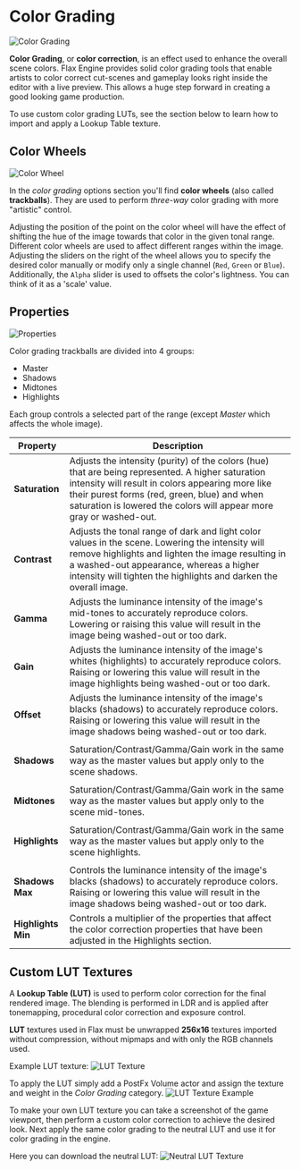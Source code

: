 # Color Grading

![Color Grading](media/color-grading.png)

**Color Grading**, or **color correction**, is an effect used to enhance the overall scene colors. Flax Engine provides solid color grading tools that enable artists to color correct cut-scenes and gameplay looks right inside the editor with a live preview. This allows a huge step forward in creating a good looking game production.

To use custom color grading LUTs, see the section below to learn how to import and apply a Lookup Table texture.

## Color Wheels

![Color Wheel](media/color-grading-wheel.png)

In the *color grading* options section you'll find **color wheels** (also called **trackballs**). They are used to perform *three-way* color grading with more "artistic" control.

Adjusting the position of the point on the color wheel will have the effect of shifting the hue of the image towards that color in the given tonal range. Different color wheels are used to affect different ranges within the image. Adjusting the sliders on the right of the wheel allows you to specify the desired color manually or modify only a single channel (`Red`, `Green` or `Blue`). Additionally, the `Alpha` slider is used to offsets the color's lightness. You can think of it as a 'scale' value.

## Properties

![Properties](media/color-grading-properties.jpg)

Color grading trackballs are divided into 4 groups:

- Master
- Shadows
- Midtones
- Highlights

Each group controls a selected part of the range (except *Master* which affects the whole image).

| Property | Description |
|--------|--------|
| **Saturation** | Adjusts the intensity (purity) of the colors (hue) that are being represented. A higher saturation intensity will result in colors appearing more like their purest forms (red, green, blue) and when saturation is lowered the colors will appear more gray or washed-out. |
| **Contrast** | Adjusts the tonal range of dark and light color values in the scene. Lowering the intensity will remove highlights and lighten the image resulting in a washed-out appearance, whereas a higher intensity will tighten the highlights and darken the overall image. |
| **Gamma** | Adjusts the luminance intensity of the image's mid-tones to accurately reproduce colors. Lowering or raising this value will result in the image being washed-out or too dark. |
| **Gain** | Adjusts the luminance intensity of the image's whites (highlights) to accurately reproduce colors. Raising or lowering this value will result in the image highlights being washed-out or too dark. |
| **Offset** | Adjusts the luminance intensity of the image's blacks (shadows) to accurately reproduce colors. Raising or lowering this value will result in the image shadows being washed-out or too dark. |
|||
| **Shadows** | Saturation/Contrast/Gamma/Gain work in the same way as the master values but apply only to the scene shadows. |
|||
| **Midtones** | Saturation/Contrast/Gamma/Gain work in the same way as the master values but apply only to the scene mid-tones. |
|||
| **Highlights** | Saturation/Contrast/Gamma/Gain work in the same way as the master values but apply only to the scene highlights. |
|||
| **Shadows Max** | Controls the luminance intensity of the image's blacks (shadows) to accurately reproduce colors. Raising or lowering this value will result in the image shadows being washed-out or too dark. |
| **Highlights Min** | Controls a multiplier of the properties that affect the color correction properties that have been adjusted in the Highlights section. |

## Custom LUT Textures

A **Lookup Table (LUT)** is used to perform color correction for the final rendered image. The blending is performed in LDR and is applied after tonemapping, procedural color correction and exposure control.

**LUT** textures used in Flax must be unwrapped **256x16** textures imported without compression, without mipmaps and with only the RGB channels used.

Example LUT texture:
![LUT Texture](media/LUT_LateSunsetTable.png)

To apply the LUT simply add a PostFx Volume actor and assign the texture and weight in the *Color Grading* category.
![LUT Texture Example](media/lut-example.png)

To make your own LUT texture you can take a screenshot of the game viewport, then perform a custom color correction to achieve the desired look. Next apply the same color grading to the neutral LUT and use it for color grading in the engine.

Here you can download the neutral LUT:
![Neutral LUT Texture](media/LUT_Neutral.png)

